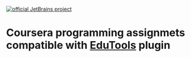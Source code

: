 [![official JetBrains project](http://jb.gg/badges/official-flat-square.svg)](https://confluence.jetbrains.com/display/ALL/JetBrains+on+GitHub)

# Coursera programming assignmets compatible with [EduTools](https://plugins.jetbrains.com/plugin/10081-edutools) plugin
